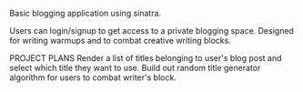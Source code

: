 
Basic blogging application using sinatra.

Users can login/signup to get access to a private blogging space. 
Designed for writing warmups and to combat creative writing blocks. 

PROJECT PLANS
Render a list of titles belonging to user's blog post and select which title they want to use. 
Build out random title generator algorithm for users to combat writer's block. 
